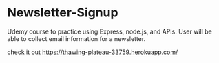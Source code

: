 # Newsletter-Signup
Udemy course to practice using Express, node.js, and APIs. User will be able to collect email information for a newsletter. 


check it out https://thawing-plateau-33759.herokuapp.com/
